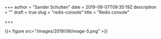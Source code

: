+++
author = "Sander Schutten"
date = 2019-08-07T09:35:19Z
description = ""
draft = true
slug = "redis-console"
title = "Redis console"

+++


{{< figure src="/images/2019/08/image-5.png" >}}

